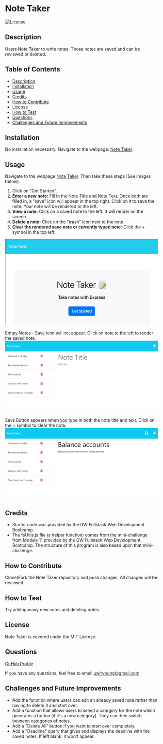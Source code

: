 # Note Taker
![License](https://img.shields.io/badge/License-MIT_License-blue.svg)
  
  ## Description
  Users Note Taker to write notes. Those notes are saved and can be reviewed or deleted. 
  
  ## Table of Contents 
  - [Description](#description)
  - [Installation](#installation)
  - [Usage](#usage)
  - [Credits](#credits)
  - [How to Contribute](#how-to-contribute)
  - [License](#license)
  - [How to Test](#how-to-test)
  - [Questions](#questions)
  - [Challenges and Future Improvements](#challenges-and-future-improvements)

  ## Installation
  No installation necessary. Navigate to the webpage: [Note Taker](https://protected-fjord-88920-2307e043bcdc.herokuapp.com/).

  ## Usage
  Navigate to the webpage [Note Taker](https://protected-fjord-88920-2307e043bcdc.herokuapp.com/). Then take these steps (See images below): 
  1. Click on "Get Started". 
  2. **Enter a new note:** Fill in the Note Title and Note Text. Once both are filled in, a "save" icon will appear in the top right. Click on it to save the note. Your note will be rendered to the left. 
  3. **View a note:** Click on a saved note to the left. It will render on the screen. 
  4. **Delete a note:** Click on the "trash" icon next to the note. 
  5. **Clear the rendered save note or currently typed note:** Click the + symbol in the top left.

  ![Get Started](/assets/Get%20Started.png)

  Emtpy Notes - Save icon will not appear. Click on note to the left to render the saved note.
  ![Empty Note](/assets/11-express-homework-demo-01.png)

  Save Button appears when you type in both the note title and text. Click on the + symbol to clear the note.
  ![Filled Note](/assets/11-express-homework-demo-02.png)


  
  ## Credits
  - Starter code was provided by the GW Fullstack Web Development Bootcamp. 
  - The fsUtils.js file (a helper function) comes from the mini-challenge from Module 11 provided by the GW Fullstack Web Development Bootcamp. The structure of this program is also based upon that mini-challenge.

  ## How to Contribute
  Clone/Fork the Note Taker repository and push changes. All changes will be reviewed. 

   ## How to Test
  Try adding many new notes and deleting notes. 

  ## License 
  Note Taker is covered under the MIT License.

  ## Questions
  [GitHub Profile](https://github.com/uwlryoung)

  If you have any questions, feel free to email uwlryoung@gmail.com

  ## Challenges and Future Improvements 
  - Add the function where users can edit an already saved note rather than having to delete it and start over. 
  - Add a function that allows users to select a category for the note which generates a button (if it's a new category). They can then switch between categories of notes.
  - Add a "Delete All" button if you want to start over completely.
  - Add a "Deadline" query that gives and displays the deadline with the saved notes. If left blank, it won't appear. 
  